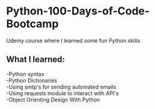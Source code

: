 # Python-100-Days-of-Code-Bootcamp
Udemy course where I learned some fun Python skills 

## What I learned:
-Python syntax <br/>
-Python Dictionaries <br/>
-Using smtp's for sending automated emails <br/>
-Using requests module to interact with API's <br/>
-Object Orienting Design With Python <br/>

